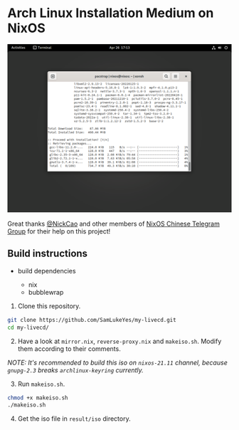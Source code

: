 # Arch Linux Installation Medium on NixOS

![This screenshot may be outdated](screenshots/pacstrap.png)

Great thanks [@NickCao](https://github.com/NickCao) and other members of [NixOS Chinese Telegram Group](https://t.me/nixos_zhcn) for their help on this project!

## Build instructions

- build dependencies

    - nix
    - bubblewrap

1. Clone this repository.

```sh
git clone https://github.com/SamLukeYes/my-livecd.git
cd my-livecd/
```

2. Have a look at `mirror.nix`, `reverse-proxy.nix` and `makeiso.sh`. Modify them according to their comments.

*NOTE: It's recommended to build this iso on `nixos-21.11` channel, because `gnupg-2.3` breaks `archlinux-keyring` currently.*

3. Run `makeiso.sh`.

```sh
chmod +x makeiso.sh
./makeiso.sh
```

4. Get the iso file in `result/iso` directory.